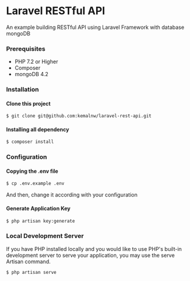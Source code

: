 # Laravel RESTful API
An example building RESTful API using Laravel Framework with database mongoDB

### Prerequisites
- PHP 7.2 or Higher
- Composer
- mongoDB 4.2

### Installation

#### Clone this project

``` sh
$ git clone git@github.com:kemalnw/laravel-rest-api.git
```

#### Installing all dependency
``` sh
$ composer install
```

### Configuration
#### Copying the .env file
``` sh
$ cp .env.example .env
```
And then, change it according with your configuration
#### Generate Application Key
``` sh
$ php artisan key:generate
```

### Local Development Server
If you have PHP installed locally and you would like to use PHP's built-in development server to serve your application, you may use the serve Artisan command.
``` sh
$ php artisan serve
```